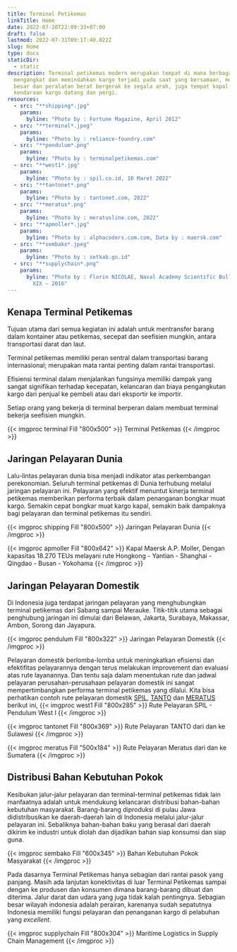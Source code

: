 ```yaml
---
title: Terminal Petikemas
linkTitle: Home
date: 2022-07-28T22:09:33+07:00
draft: false
lastmod: 2022-07-31T09:17:40.022Z
slug: Home
type: docs
staticDir:
  - static
description: Terminal petikemas modern merupakan tempat di mana berbagai aktivitas kompleks
  mengangkat dan memindahkan kargo terjadi pada saat yang bersamaan, mesin-mesin
  besar dan peralatan berat bergerak ke segala arah, juga tempat kapal dan
  kendaraan kargo datang dan pergi.
resources:
  - src: "**shipping*.jpg"
    params:
      byline: "Photo by : Fortune Magazine, April 2012"
  - src: "**terminal*.jpeg"
    params:
      byline: "Photo by : reliance-foundry.com"
  - src: "**pendulum*.png"
    params:
      byline: "Photo by : terminalpetikemas.com"
  - src: "**west1*.jpg"
    params:
      byline: "Photo by : spil.co.id, 10 Maret 2022"
  - src: "**tantonet*.png"
    params:
      byline: "Photo by : tantonet.com, 2022"
  - src: "**meratus*.png"
    params:
      byline: "Photo by : meratusline.com, 2022"
  - src: "**apmoller*.jpg"
    params:
      byline: "Photo by : alphacoders.com.com, Data by : maersk.com"
  - src: "**sembako*.jpeg"
    params:
      byline: "Photo by : setkab.go.id"
  - src: "**supplychain*.png"
    params:
      byline: "Photo by : Florin NICOLAE, Naval Academy Scientific Bulletin, Volume
        XIX – 2016"
---
```

## Kenapa Terminal Petikemas

Tujuan utama dari semua kegiatan ini adalah untuk mentransfer barang dalam kontainer atau petikemas, secepat dan seefisien mungkin, antara transportasi darat dan laut.

Terminal petikemas memiliki peran sentral dalam transportasi barang internasional; merupakan mata rantai penting dalam rantai transportasi.

Efisiensi terminal dalam menjalankan fungsinya memiliki dampak yang sangat signifikan terhadap kecepatan, kelancaran dan biaya pengangkutan kargo dari penjual ke pembeli atau dari eksportir ke importir.

Setiap orang yang bekerja di terminal berperan dalam membuat terminal bekerja seefisien mungkin.

{{< imgproc terminal Fill "800x500" >}}
Terminal Petikemas
{{< /imgproc >}}

## Jaringan Pelayaran Dunia

Lalu-lintas pelayaran dunia bisa menjadi indikator atas perkembangan perekonomian. Seluruh terminal petikemas di Dunia terhubung melalui jaringan pelayaran ini. Pelayaran yang efektif menuntut kinerja terminal petikemas memberikan performa terbaik dalam penanganan bongkar muat kargo. Semakin cepat bongkar muat kargo kapal, semakin baik dampaknya bagi pelayaran dan terminal petikemas itu sendiri.

{{< imgproc shipping Fill "800x500" >}}
Jaringan Pelayaran Dunia
{{< /imgproc >}}

{{< imgproc apmoller Fill "800x642" >}}
Kapal Maersk A.P. Moller, Dengan kapasitas 18.270 TEUs melayani rute Hongkong - Yantian - Shanghai - Qingdao - Busan - Yokohama
{{< /imgproc >}}

## Jaringan Pelayaran Domestik

Di Indonesia juga terdapat jaringan pelayaran yang menghubungkan terminal petikemas dari Sabang sampai Merauke. Titik-titik utama sebagai penghubung jaringan ini dimulai dari Belawan, Jakarta, Surabaya, Makassar, Ambon, Sorong dan Jayapura.

{{< imgproc pendulum Fill "800x322" >}}
Jaringan Pelayaran Domestik
{{< /imgproc >}}

Pelayaran domestik berlomba-lomba untuk meningkatkan efisiensi dan efektifitas pelayarannya dengan terus melakukan improvement dan evaluasi atas rute layanannya. Dan tentu saja dalam menentukan rute dan jadwal pelayaran perusahan-perusahaan pelayaran domestik ini sangat mempertimbangkan performa terminal petikemas yang dilalui. Kita bisa perhatikan contoh rute pelayaran domestik [SPIL](https://www.spil.co.id/project/), [TANTO](https://www.tantonet.com/schedule.php) dan [MERATUS](https://www.meratusline.com/id/guest/schedule-&-tracking) berikut ini,
{{< imgproc west1 Fill "800x285" >}}
Rute Pelayaran SPIL - Pendulum West I
{{< /imgproc >}}

{{< imgproc tantonet Fill "800x369" >}}
Rute Pelayaran TANTO dari dan ke Sulawesi
{{< /imgproc >}}

{{< imgproc meratus Fill "500x184" >}}
Rute Pelayaran Meratus dari dan ke Sumatera
{{< /imgproc >}}

## Distribusi Bahan Kebutuhan Pokok

Kesibukan jalur-jalur pelayaran dan terminal-terminal petikemas tidak lain manfaatnya adalah untuk mendukung kelancaran distribusi bahan-bahan kebutuhan masyarakat. Barang-barang diproduksi di pulau Jawa didistribusikan ke daerah-daerah lain di Indonesia melalui jalur-jalur pelayaran ini. Sebaliknya bahan-bahan baku yang berasal dari daerah dikirim ke industri untuk diolah dan dijadikan bahan siap konsumsi dan siap guna.

{{< imgproc sembako Fill "600x345" >}}
Bahan Kebutuhan Pokok Masyarakat
{{< /imgproc >}}

Pada dasarnya Terminal Petikemas hanya sebagian dari rantai pasok yang panjang. Masih ada lanjutan konektivitas di luar Terminal Petikemas sampai dengan ke produsen dan konsumen dimana barang-barang dibuat dan diterima. Jalur darat dan udara yang juga tidak kalah pentingnya.
Sebagian besar wilayah indonesia adalah perairan, karenanya sudah sepatutnya Indonesia memiliki fungsi pelayaran dan penanganan kargo di pelabuhan yang *excellent*.

{{< imgproc supplychain Fill "800x304" >}}
Maritime Logistics in Supply Chain Management
{{< /imgproc >}}
